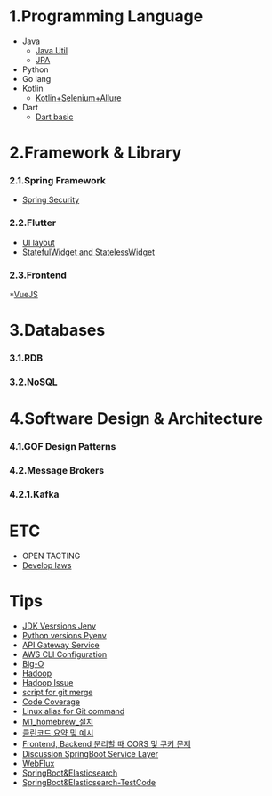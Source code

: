 # 1.Programming Language
* Java 
    * [Java Util](https://github.com/jyshine/TIL/tree/main/language/java/README.md)
    * [JPA](https://github.com/jyshine/TIL/tree/main/language/java/jpa) 
* Python
* Go lang
* Kotlin
    * [Kotlin+Selenium+Allure](https://github.com/jyshine/TIL/blob/main/kotlin/ui-testing/README.md)
* Dart
    * [Dart basic](https://github.com/jyshine/TIL/blob/main/dart/README.md)

# 2.Framework & Library
### 2.1.Spring Framework
* [Spring Security](https://github.com/jyshine/TIL/blob/main/framework/spring/spring-security/spring-security/SpringSecurity.md)
  
### 2.2.Flutter
* [UI layout](https://github.com/jyshine/TIL/tree/main/flutter/README.md)
* [StatefulWidget and StatelessWidget](https://github.com/jyshine/TIL/tree/main/flutter/statefulwidget-and-statelesswidget/statefulwidget_and_statelesswidget)

### 2.3.Frontend
*[VueJS](https://github.com/jyshine/vue_3_tutorial)

# 3.Databases
### 3.1.RDB
### 3.2.NoSQL


# 4.Software Design & Architecture
  ### 4.1.GOF Design Patterns
  ### 4.2.Message Brokers
  ### 4.2.1.Kafka

# ETC
* OPEN TACTING
* [Develop laws](https://github.com/jyshine/TIL/blob/main/laws/README.md)

# Tips
* [JDK Vesrsions Jenv](https://github.com/jyshine/TIL/blob/main/개발일지/%23JDK버전관리.md)
* [Python versions Pyenv](https://github.com/jyshine/TIL/blob/main/개발일지/%23pyenv_설치.md)
* [API Gateway Service](https://github.com/jyshine/TIL/blob/main/개발일지/%23API%20Gateway%20Service.md)
* [AWS CLI Configuration](https://github.com/jyshine/TIL/blob/main/개발일지/%23AWS%20CLI%20Configuration.md)
* [Big-O](https://github.com/jyshine/TIL/blob/main/개발일지/%23Big-O.md)
* [Hadoop](https://github.com/jyshine/TIL/blob/main/개발일지/%23Hadoop.md)
* [Hadoop Issue](https://github.com/jyshine/TIL/blob/main/개발일지/%23Hadoop_Issue.md)
* [script for git merge](https://github.com/jyshine/TIL/blob/main/개발일지/%23script%20for%20git%20merge.md)
* [Code Coverage](https://github.com/jyshine/TIL/blob/main/개발일지/Code%20Coverage%20코드%20커버리지.md)
* [Linux alias for Git command](https://github.com/jyshine/TIL/blob/main/개발일지/%23Linux%20alias%20for%20Git%20command.md)
* [M1_homebrew_설치](https://github.com/jyshine/TIL/blob/main/개발일지/%23M1_homebrew_설치.md)
* [클린코드 요약 및 예시](https://github.com/jyshine/TIL/blob/main/개발일지/클린%20코드%20요약.md)
* [Frontend, Backend 분리할 때 CORS 및 쿠키 문제](https://github.com/jyshine/TIL/blob/main/%EA%B0%9C%EB%B0%9C%EC%9D%BC%EC%A7%80/Frontend%2C%20Backend%20%EB%B6%84%EB%A6%AC%ED%95%A0%20%EB%95%8C%20CORS%20%EB%B0%8F%20%EC%BF%A0%ED%82%A4%20%EB%AC%B8%EC%A0%9C.pdf)
* [Discussion SpringBoot Service Layer](https://github.com/jyshine/TIL/blob/main/개발일지/Spring%20Service%20Layer에%20대한%20고찰.md)
* [WebFlux](https://github.com/jyshine/TIL/blob/main/%EA%B0%9C%EB%B0%9C%EC%9D%BC%EC%A7%80/WebFlux.md)
* [SpringBoot&Elasticsearch](https://github.com/jyshine/TIL/blob/main/개발일지/%23ELK%20%23SpringBoot.md)
* [SpringBoot&Elasticsearch-TestCode](https://github.com/jyshine/TIL/tree/main/spring-log-elk)
